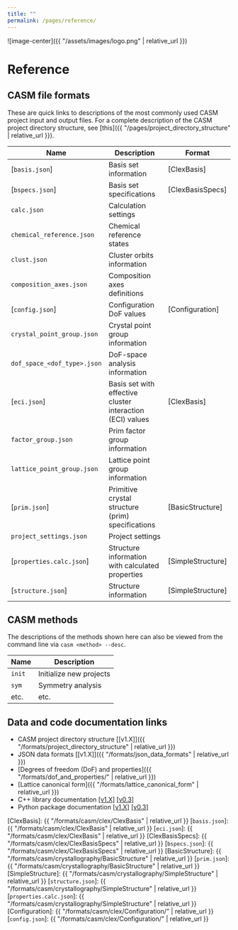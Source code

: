 ```yaml
---
title: ""
permalink: /pages/reference/
---
```


![image-center]({{ "/assets/images/logo.png" | relative_url }})

# Reference

## CASM file formats

These are quick links to descriptions of the most commonly used CASM project input and output files. For a complete description of the CASM project directory structure, see [this]({{ "/pages/project_directory_structure" | relative_url }}).

| Name | Description | Format |
|-|-|-|
| [`basis.json`] | Basis set information | [ClexBasis] |
| [`bspecs.json`] | Basis set specifications | [ClexBasisSpecs] |
| `calc.json` | Calculation settings |
| `chemical_reference.json` | Chemical reference states |
| `clust.json` | Cluster orbits information |
| `composition_axes.json` | Composition axes definitions |
| [`config.json`] | Configuration DoF values | [Configuration] |
| `crystal_point_group.json` | Crystal point group information |
| `dof_space_<dof_type>.json` | DoF-space analysis information |
| [`eci.json`] | Basis set with effective cluster interaction (ECI) values | [ClexBasis] |
| `factor_group.json` | Prim factor group information |
| `lattice_point_group.json` | Lattice point group information |
| [`prim.json`] | Primitive crystal structure (prim) specifications | [BasicStructure] |
| `project_settings.json` | Project settings |
| [`properties.calc.json`] | Structure information with calculated properties |  [SimpleStructure] |
| [`structure.json`]  | Structure information | [SimpleStructure] |


## CASM methods

The descriptions of the methods shown here can also be viewed from the command line via ``casm <method> --desc``.

| Name | Description |
|-|-|
| `init` | Initialize new projects |
| `sym` | Symmetry analysis |
| etc. | etc. |

## Data and code documentation links

- CASM project directory structure [[v1.X]]({{ "/formats/project_directory_structure" | relative_url }})
- JSON data formats [[v1.X]]({{ "/formats/json_data_formats" | relative_url }})
- [Degrees of freedom (DoF) and properties]({{ "/formats/dof_and_properties/" | relative_url }})
- [Lattice canonical form]({{ "/formats/lattice_canonical_form" |  relative_url }})
- C++ library documentation [[v1.X]](https://prisms-center.github.io/CASMcode_cppdocs/latest/modules.html) [[v0.3]](https://prisms-center.github.io/CASMcode_cppdocs/0.3/modules.html)
- Python package documentation [[v1.X]](https://prisms-center.github.io/CASMcode_pydocs/latest/index.html) [[v0.3]](https://prisms-center.github.io/CASMcode_pydocs/0.3/index.html)


[ClexBasis]: {{ "/formats/casm/clex/ClexBasis" | relative_url }}
[`basis.json`]: {{ "/formats/casm/clex/ClexBasis" | relative_url }}
[`eci.json`]: {{ "/formats/casm/clex/ClexBasis" | relative_url }}
[ClexBasisSpecs]: {{ "/formats/casm/clex/ClexBasisSpecs" | relative_url }}
[`bspecs.json`]: {{ "/formats/casm/clex/ClexBasisSpecs" | relative_url }}
[BasicStructure]: {{ "/formats/casm/crystallography/BasicStructure" |  relative_url }}
[`prim.json`]: {{ "/formats/casm/crystallography/BasicStructure" |  relative_url }}
[SimpleStructure]: {{ "/formats/casm/crystallography/SimpleStructure" |  relative_url }}
[`structure.json`]: {{ "/formats/casm/crystallography/SimpleStructure" |  relative_url }}
[`properties.calc.json`]: {{ "/formats/casm/crystallography/SimpleStructure" |  relative_url }}
[Configuration]: {{ "/formats/casm/clex/Configuration/" |  relative_url }}
[`config.json`]: {{ "/formats/casm/clex/Configuration/" |  relative_url }}
